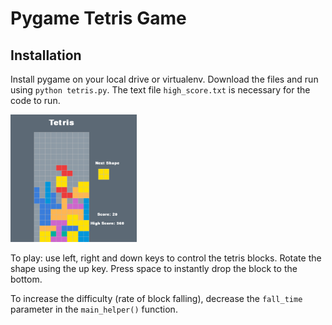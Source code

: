 # Pygame Tetris Game

## Installation
Install pygame on your local drive or virtualenv. Download the files and run using `python tetris.py`. The text file `high_score.txt` is necessary for the code to run.

<img src="Tetris.png" width="40%">

To play: use left, right and down keys to control the tetris blocks. Rotate the shape using the up key. Press space to instantly drop the block to the bottom. 

To increase the difficulty (rate of block falling), decrease the `fall_time` parameter in the `main_helper()` function.
